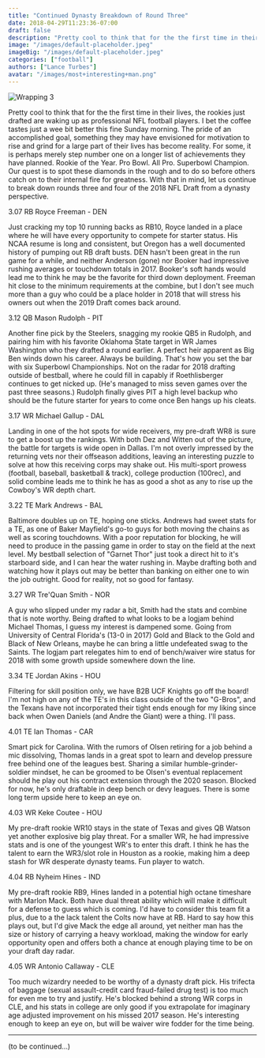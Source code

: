 ```yaml
---
title: "Continued Dynasty Breakdown of Round Three"
date: 2018-04-29T11:23:36-07:00
draft: false
description: "Pretty cool to think that for the the first time in their lives, the rookies just drafted are waking up as professional NFL football players."
image: "/images/default-placeholder.jpeg"
imageBig: "/images/default-placeholder.jpeg"
categories: ["football"]
authors: ["Lance Turbes"]
avatar: "/images/most+interesting+man.png"
---
```


![Wrapping 3](/images/default-placeholder.jpeg)

Pretty cool to think that for the the first time in their lives, the rookies just drafted are waking up as professional NFL football players. I bet the coffee tastes just a wee bit better this fine Sunday morning. The pride of an accomplished goal, something they may have envisioned for motivation to rise and grind for a large part of their lives has become reality. For some, it is perhaps merely step number one on a longer list of achievements they have planned. Rookie of the Year. Pro Bowl. All Pro. Superbowl Champion. Our quest is to spot these diamonds in the rough and to do so before others catch on to their internal fire for greatness. With that in mind, let us continue to break down rounds three and four of the 2018 NFL Draft from a dynasty perspective.

3.07 RB Royce Freeman - DEN

Just cracking my top 10 running backs as RB10, Royce landed in a place where he will have every opportunity to compete for starter status. His NCAA resume is long and consistent, but Oregon has a well documented history of pumping out RB draft busts. DEN hasn't been great in the run game for a while, and neither Anderson (gone) nor Booker had impressive rushing averages or touchdown totals in 2017. Booker's soft hands would lead me to think he may be the favorite for third down deployment. Freeman hit close to the minimum requirements at the combine, but I don't see much more than a guy who could be a place holder in 2018 that will stress his owners out when the 2019 Draft comes back around.

3.12 QB Mason Rudolph - PIT

Another fine pick by the Steelers, snagging my rookie QB5 in Rudolph, and pairing him with his favorite Oklahoma State target in WR James Washington who they drafted a round earlier. A perfect heir apparent as Big Ben winds down his career. Always be building. That's how you set the bar with six Superbowl Championships. Not on the radar for 2018 drafting outside of bestball, where he could fill in capably if Roethlisberger continues to get nicked up. (He's managed to miss seven games over the past three seasons.) Rudolph finally gives PIT a high level backup who should be the future starter for years to come once Ben hangs up his cleats.

3.17 WR Michael Gallup - DAL

Landing in one of the hot spots for wide receivers, my pre-draft WR8 is sure to get a boost up the rankings. With both Dez and Witten out of the picture, the battle for targets is wide open in Dallas. I'm not overly impressed by the returning vets nor their offseason additions, leaving an interesting puzzle to solve at how this receiving corps may shake out. His multi-sport prowess (football, baseball, basketball & track), college production (100rec), and solid combine leads me to think he has as good a shot as any to rise up the Cowboy's WR depth chart.

3.22 TE Mark Andrews - BAL

Baltimore doubles up on TE, hoping one sticks. Andrews had sweet stats for a TE, as one of Baker Mayfield's go-to guys for both moving the chains as well as scoring touchdowns. With a poor reputation for blocking, he will need to produce in the passing game in order to stay on the field at the next level. My bestball selection of "Garnet Thor" just took a direct hit to it's starboard side, and I can hear the water rushing in. Maybe drafting both and watching how it plays out may be better than banking on either one to win the job outright. Good for reality, not so good for fantasy.

3.27 WR Tre'Quan Smith - NOR

A guy who slipped under my radar a bit, Smith had the stats and combine that is note worthy. Being drafted to what looks to be a logjam behind Michael Thomas, I guess my interest is dampened some. Going from University of Central Florida's (13-0 in 2017) Gold and Black to the Gold and Black of New Orleans, maybe he can bring a little undefeated swag to the Saints. The logjam part relegates him to end of bench/waiver wire status for 2018 with some growth upside somewhere down the line.

3.34 TE Jordan Akins - HOU

Filtering for skill position only, we have B2B UCF Knights go off the board! I'm not high on any of the TE's in this class outside of the two "G-Bros", and the Texans have not incorporated their tight ends enough for my liking since back when Owen Daniels (and Andre the Giant) were a thing. I'll pass.

4.01 TE Ian Thomas - CAR

Smart pick for Carolina. With the rumors of Olsen retiring for a job behind a mic dissolving, Thomas lands in a great spot to learn and develop pressure free behind one of the leagues best. Sharing a similar humble-grinder-soldier mindset, he can be groomed to be Olsen's eventual replacement should he play out his contract extension through the 2020 season. Blocked for now, he's only draftable in deep bench or devy leagues. There is some long term upside here to keep an eye on.

4.03 WR Keke Coutee - HOU

My pre-draft rookie WR10 stays in the state of Texas and gives QB Watson yet another explosive big play threat. For a smaller WR, he had impressive stats and is one of the youngest WR's to enter this draft. I think he has the talent to earn the WR3/slot role in Houston as a rookie, making him a deep stash for WR desperate dynasty teams. Fun player to watch.

4.04 RB Nyheim Hines - IND

My pre-draft rookie RB9, Hines landed in a potential high octane timeshare with Marlon Mack. Both have dual threat ability which will make it difficult for a defense to guess which is coming. I'd have to consider this team fit a plus, due to a the lack talent the Colts now have at RB. Hard to say how this plays out, but I'd give Mack the edge all around, yet neither man has the size or history of carrying a heavy workload, making the window for early opportunity open and offers both a chance at enough playing time to be on your draft day radar.

4.05 WR Antonio Callaway - CLE

Too much wizardry needed to be worthy of a dynasty draft pick. His trifecta of baggage (sexual assault-credit card fraud-failed drug test) is too much for even me to try and justify. He's blocked behind a strong WR corps in CLE, and his stats in college are only good if you extrapolate for imaginary age adjusted improvement on his missed 2017 season. He's interesting enough to keep an eye on, but will be waiver wire fodder for the time being.

---

(to be continued...)
